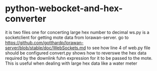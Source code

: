 # python-webocket-and-hex-converter
it is two files one for concerting large hex number to decimal
ws.py is a socketclient for getting mote data from lorawan-server.
go to https://github.com/gotthardp/lorawan-server/blob/stable/doc/WebSockets.md to see how line 4 of web.py file should be configured
convert.py shows how to reverswe the hex data required by the downlink fuhn expression for it to be passed to the mote. This is useful when
dealing with large hex data like a water meter
